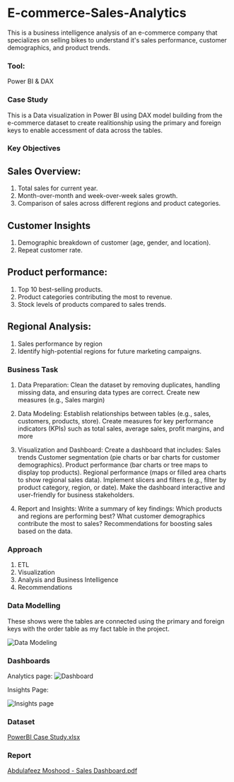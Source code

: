 # E-commerce-Sales-Analytics
This is a business intelligence analysis of an e-commerce company that specializes on selling bikes to understand it's sales performance, customer demographics, and product trends. 

### Tool: 
Power BI & DAX 

### Case Study 

This is a Data visualization in Power BI using DAX model building from the e-commerce dataset to create realitionship using the primary and foreign keys to enable accessment of data across the tables.

### Key Objectives  

## Sales Overview:
1. Total sales for current year.
2. Month-over-month and week-over-week sales growth.
3. Comparison of sales across different regions and product categories.
## Customer Insights
1. Demographic breakdown of customer (age, gender, and location).
2. Repeat customer rate.
## Product performance:
1. Top 10 best-selling products.
2. Product categories contributing the most to revenue.
3. Stock levels of products compared to sales trends. 
## Regional Analysis:
1. Sales performance by region
2. Identify high-potential regions for future marketing campaigns. 

### Business Task
1. Data Preparation:
Clean the dataset by removing duplicates, handling missing data, and ensuring data
types are correct.
Create new measures (e.g., Sales margin)

2. Data Modeling:
Establish relationships between tables (e.g., sales, customers, products, store).
Create measures for key performance indicators (KPIs) such as total sales, average
sales, profit margins, and more

3. Visualization and Dashboard:
Create a dashboard that includes:
Sales trends
Customer segmentation (pie charts or bar charts for customer demographics).
Product performance (bar charts or tree maps to display top products).
Regional performance (maps or filled area charts to show regional sales data).
Implement slicers and filters (e.g., filter by product category, region, or date).
Make the dashboard interactive and user-friendly for business stakeholders.

4. Report and Insights:
Write a summary of key findings:
Which products and regions are performing best?
What customer demographics contribute the most to sales?
Recommendations for boosting sales based on the data.

### Approach
1. ETL
2. Visualization
3. Analysis and Business Intelligence
4. Recommendations

### Data Modelling
These shows were the tables are connected using the primary and foreign keys with the order table as my fact table in the project. 

![Data Modeling](https://github.com/user-attachments/assets/014710a1-23bf-4585-a967-5a8a77243280)

### Dashboards 
Analytics page:
![Dashboard](https://github.com/user-attachments/assets/72f5f8d1-61af-4b8c-bba5-fa0034be4fb5)

Insights Page:

![Insights page](https://github.com/user-attachments/assets/d32f54f4-985b-4ee8-8ada-dd7f59faeb4d)

### Dataset
[PowerBI Case Study.xlsx](https://github.com/user-attachments/files/17399752/PowerBI.Case.Study.xlsx)

### Report
[Abdulafeez Moshood - Sales Dashboard.pdf](https://github.com/user-attachments/files/17400130/Abdulafeez.Moshood.-.Sales.Dashboard.pdf)



